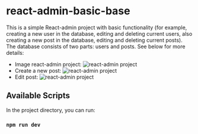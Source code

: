 # react-admin-basic-base

This is a simple React-admin project with basic functionality (for example, creating a new user in the database, editing and deleting current users, also creating a new post in the database, editing and deleting current posts).
The database consists of two parts: users and posts.
See below for more details:

  * Image react-admin project:
![react-admin project](/home/picture/1.png)
  * Create a new post:
![react-admin project](/home/picture/1.png)
  * Edit post:
![react-admin project](/home/picture/1.png)

## Available Scripts

In the project directory, you can run:

### `npm run dev`